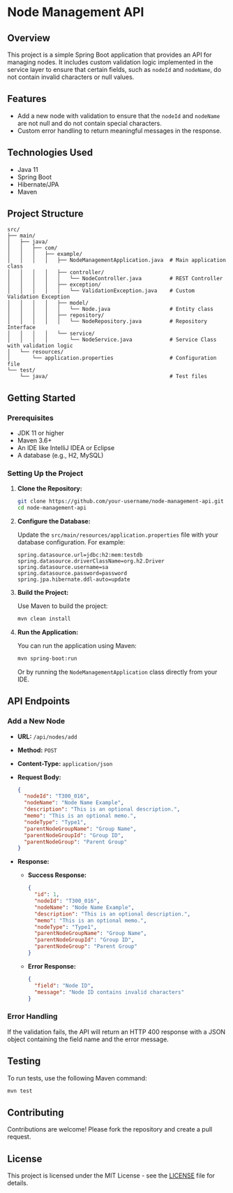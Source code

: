 
# Node Management API

## Overview

This project is a simple Spring Boot application that provides an API for managing nodes. It includes custom validation logic implemented in the service layer to ensure that certain fields, such as `nodeId` and `nodeName`, do not contain invalid characters or null values.

## Features

- Add a new node with validation to ensure that the `nodeId` and `nodeName` are not null and do not contain special characters.
- Custom error handling to return meaningful messages in the response.

## Technologies Used

- Java 11
- Spring Boot
- Hibernate/JPA
- Maven

## Project Structure

```
src/
├── main/
│   ├── java/
│   │   ├── com/
│   │   │   ├── example/
│   │   │   │   ├── NodeManagementApplication.java  # Main application class
│   │   │   │   ├── controller/
│   │   │   │   │   └── NodeController.java         # REST Controller
│   │   │   │   ├── exception/
│   │   │   │   │   └── ValidationException.java    # Custom Validation Exception
│   │   │   │   ├── model/
│   │   │   │   │   └── Node.java                   # Entity class
│   │   │   │   ├── repository/
│   │   │   │   │   └── NodeRepository.java         # Repository Interface
│   │   │   │   └── service/
│   │   │   │       └── NodeService.java            # Service Class with validation logic
│   └── resources/
│       └── application.properties                  # Configuration file
└── test/
    └── java/                                       # Test files
```

## Getting Started

### Prerequisites

- JDK 11 or higher
- Maven 3.6+
- An IDE like IntelliJ IDEA or Eclipse
- A database (e.g., H2, MySQL)

### Setting Up the Project

1. **Clone the Repository:**

   ```bash
   git clone https://github.com/your-username/node-management-api.git
   cd node-management-api
   ```

2. **Configure the Database:**

   Update the `src/main/resources/application.properties` file with your database configuration. For example:

   ```properties
   spring.datasource.url=jdbc:h2:mem:testdb
   spring.datasource.driverClassName=org.h2.Driver
   spring.datasource.username=sa
   spring.datasource.password=password
   spring.jpa.hibernate.ddl-auto=update
   ```

3. **Build the Project:**

   Use Maven to build the project:

   ```bash
   mvn clean install
   ```

4. **Run the Application:**

   You can run the application using Maven:

   ```bash
   mvn spring-boot:run
   ```

   Or by running the `NodeManagementApplication` class directly from your IDE.

## API Endpoints

### Add a New Node

- **URL:** `/api/nodes/add`
- **Method:** `POST`
- **Content-Type:** `application/json`
- **Request Body:**

  ```json
  {
    "nodeId": "T300_016",
    "nodeName": "Node Name Example",
    "description": "This is an optional description.",
    "memo": "This is an optional memo.",
    "nodeType": "Type1",
    "parentNodeGroupName": "Group Name",
    "parentNodeGroupId": "Group ID",
    "parentNodeGroup": "Parent Group"
  }
  ```

- **Response:**

  - **Success Response:**

    ```json
    {
      "id": 1,
      "nodeId": "T300_016",
      "nodeName": "Node Name Example",
      "description": "This is an optional description.",
      "memo": "This is an optional memo.",
      "nodeType": "Type1",
      "parentNodeGroupName": "Group Name",
      "parentNodeGroupId": "Group ID",
      "parentNodeGroup": "Parent Group"
    }
    ```

  - **Error Response:**

    ```json
    {
      "field": "Node ID",
      "message": "Node ID contains invalid characters"
    }
    ```

### Error Handling

If the validation fails, the API will return an HTTP 400 response with a JSON object containing the field name and the error message.

## Testing

To run tests, use the following Maven command:

```bash
mvn test
```

## Contributing

Contributions are welcome! Please fork the repository and create a pull request.

## License

This project is licensed under the MIT License - see the [LICENSE](LICENSE) file for details.
